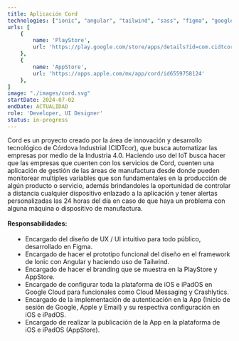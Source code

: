 ```yaml
---
title: Aplicación Cord
technologies: ["ionic", "angular", "tailwind", "sass", "figma", "google-cloud", "apple", "android"]
urls: [
    {
        name: 'PlayStore',
        url: 'https://play.google.com/store/apps/details?id=com.cidtcor.cord&pcampaignid=web_share'
    },
    {
        name: 'AppStore',
        url: 'https://apps.apple.com/mx/app/cord/id6559758124'
    },
]
image: "./images/cord.svg"
startDate: 2024-07-02
endDate: ACTUALIDAD
role: 'Developer, UI Designer'
status: in-progress
---
```


Cord es un proyecto creado por la área de innovación y desarrollo tecnológico de Córdova Industrial (CIDTcor), 
que busca automatizar las empresas por medio de la Industria 4.0. Haciendo uso del IoT busca hacer que las empresas 
que cuenten con los servicios de Cord, cuenten una aplicación de gestión de las áreas de manufactura desde donde pueden 
monitorear multiples variables que son fundamentales en la producción de algún producto o servicio, además brindandoles 
la oportunidad de controlar a distancia cualquier dispositivo enlazado a la aplicación y tener alertas personalizadas 
las 24 horas del día en caso de que haya un problema con alguna máquina o dispositivo de manufactura.
\
\
**Responsabilidades:**

- Encargado del diseño de UX / UI intuitivo para todo público, desarrollado en Figma.
- Encargado de hacer el prototipo funcional del diseño en el framework de Ionic con Angular y haciendo uso de Tailwind.
- Encargado de hacer el branding que se muestra en la PlayStore y AppStore.
- Encargado de configurar toda la plataforma de iOS e iPadOS en Google Cloud para funcionales como Cloud Messaging y Crashlytics.
- Encargado de la implementación de autenticación en la App (Inicio de sesión de Google, Apple y Email) y su respectiva configuración en iOS e iPadOS.
- Encargado de realizar la publicación de la App en la plataforma de iOS e iPadOS (AppStore). 

<style>
    ul {
		list-style: disc !important;
		margin: 18px 0px !important;
		padding: 0px 0px 0px 40px !important;
	}
</style>